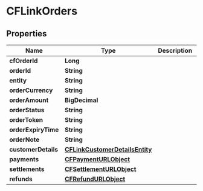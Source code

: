 

# CFLinkOrders


## Properties

| Name | Type                                                              | Description | Notes |
|------------ |-------------------------------------------------------------------| ------------- | -------------|
|**cfOrderId** | **Long**                                                          |  |  [optional] |
|**orderId** | **String**                                                        |  |  [optional] |
|**entity** | **String**                                                        |  |  [optional] |
|**orderCurrency** | **String**                                                        |  |  [optional] |
|**orderAmount** | **BigDecimal**                                                    |  |  [optional] |
|**orderStatus** | **String**                                                        |  |  [optional] |
|**orderToken** | **String**                                                        |  |  [optional] |
|**orderExpiryTime** | **String**                                                        |  |  [optional] |
|**orderNote** | **String**                                                        |  |  [optional] |
|**customerDetails** | [**CFLinkCustomerDetailsEntity**](CFLinkCustomerDetailsEntity.md) |  |  [optional] |
|**payments** | [**CFPaymentURLObject**](CFPaymentURLObject.md)                   |  |  [optional] |
|**settlements** | [**CFSettlementURLObject**](CFSettlementURLObject.md)             |  |  [optional] |
|**refunds** | [**CFRefundURLObject**](CFRefundURLObject.md)                     |  |  [optional] |



